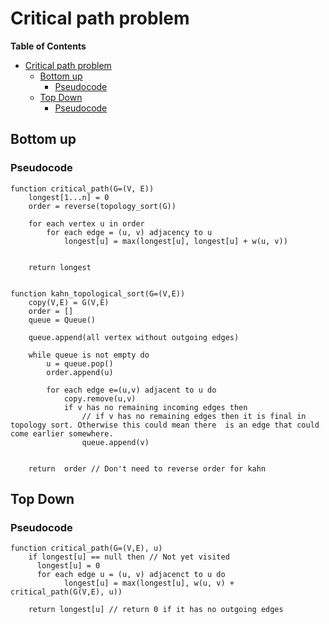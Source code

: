 # Critical path problem
<!-- markdown-toc start - Don't edit this section. Run M-x markdown-toc-refresh-toc -->
**Table of Contents**

- [Critical path problem](#critical-path-problem)
    - [Bottom up](#bottom-up)
        - [Pseudocode](#pseudocode)
    - [Top Down](#top-down)
        - [Pseudocode](#pseudocode-1)

<!-- markdown-toc end -->

## Bottom up
### Pseudocode

```
function critical_path(G=(V, E))
    longest[1...n] = 0
    order = reverse(topology_sort(G))
    
    for each vertex u in order
        for each edge = (u, v) adjacency to u
            longest[u] = max(longest[u], longest[u] + w(u, v))
            
            
    return longest
    
    
function kahn_topological_sort(G=(V,E))
    copy(V,E) = G(V,E)
    order = []
    queue = Queue()
    
    queue.append(all vertex without outgoing edges)
    
    while queue is not empty do
        u = queue.pop()
        order.append(u)
        
        for each edge e=(u,v) adjacent to u do
            copy.remove(u,v)
            if v has no remaining incoming edges then
                // if v has no remaining edges then it is final in topology sort. Otherwise this could mean there  is an edge that could come earlier somewhere.
                queue.append(v)
            
        
    return  order // Don't need to reverse order for kahn
```


## Top Down

### Pseudocode
```
function critical_path(G=(V,E), u)
    if longest[u] == null then // Not yet visited
      longest[u] = 0
      for each edge u = (u, v) adjacenct to u do
            longest[u] = max(longest[u], w(u, v) + critical_path(G(V,E), u))
        
    return longest[u] // return 0 if it has no outgoing edges

```
